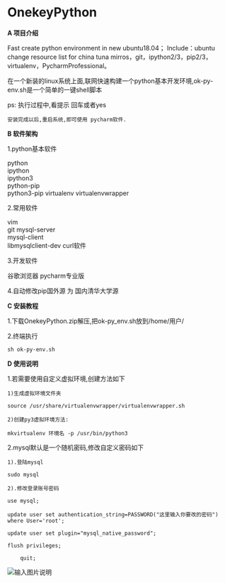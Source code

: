 # OnekeyPython

 **A 项目介绍** 

Fast create python environment in new ubuntu18.04；
Include：ubuntu change resource list for china tuna mirros，git，ipython2/3，pip2/3，virtualenv，PycharmProfessional。

在一个新装的linux系统上面,联网快速构建一个python基本开发环境,ok-py-env.sh是一个简单的一键shell脚本


ps: 执行过程中,看提示 回车或者yes

    安装完成以后,重启系统,即可使用 pycharm软件.

 **B 软件架构** 

1.python基本软件

python  
ipython  
ipython3  
python-pip  
python3-pip 
virtualenv 
virtualenvwrapper

2.常用软件

vim  
git
mysql-server  
mysql-client  
libmysqlclient-dev
curl软件

3.开发软件

谷歌浏览器
pycharm专业版

4.自动修改pip国外源 为 国内清华大学源


 **C 安装教程** 

1.下载OnekeyPython.zip解压,把ok-py_env.sh放到/home/用户/    

2.终端执行

    sh ok-py-env.sh

 **D 使用说明** 

1.若需要使用自定义虚拟环境,创建方法如下

    1)生成虚拟环境文件夹

    source /usr/share/virtualenvwrapper/virtualenvwrapper.sh

    2)创建py3虚拟环境方法: 

    mkvirtualenv 环境名 -p /usr/bin/python3

  

2.mysql默认是一个随机密码,修改自定义密码如下

    1).登陆mysql

	sudo mysql

    2).修改登录账号密码

	use mysql;

	update user set authentication_string=PASSWORD("这里输入你要改的密码") where User='root';

	update user set plugin="mysql_native_password";

	flush privileges;
        
        quit;

![输入图片说明](https://images.gitee.com/uploads/images/2018/0828/190044_32030cc4_2026959.png "使用方法.png")